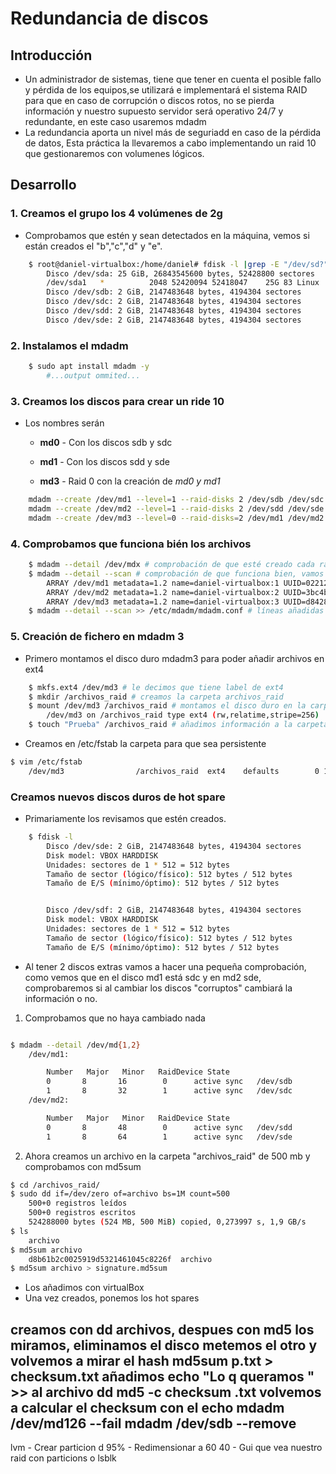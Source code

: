 # Redundancia de discos

## Introducción

- Un administrador de sistemas, tiene que tener en cuenta el posible fallo y pérdida de los equipos,se utilizará e implementará el sistema RAID para que en caso de corrupción o discos rotos, no se pierda información y nuestro supuesto servidor será operativo 24/7 y redundante, en este caso usaremos mdadm
- La redundancia aporta un nivel más de seguriadd en caso de la pérdida de datos, Esta práctica la llevaremos a cabo implementando un raid 10 que gestionaremos con volumenes lógicos.

## Desarrollo

### 1. Creamos el grupo los 4 volúmenes de 2g

- Comprobamos que estén y sean detectados en la máquina, vemos si están creados el "b","c","d" y "e".

```bash
    $ root@daniel-virtualbox:/home/daniel# fdisk -l |grep -E "/dev/sd?"
        Disco /dev/sda: 25 GiB, 26843545600 bytes, 52428800 sectores
        /dev/sda1   *          2048 52420094 52418047    25G 83 Linux
        Disco /dev/sdb: 2 GiB, 2147483648 bytes, 4194304 sectores
        Disco /dev/sdc: 2 GiB, 2147483648 bytes, 4194304 sectores
        Disco /dev/sdd: 2 GiB, 2147483648 bytes, 4194304 sectores
        Disco /dev/sde: 2 GiB, 2147483648 bytes, 4194304 sectores
```

### 2. Instalamos el mdadm

```bash
    $ sudo apt install mdadm -y
        #...output ommited...
```

### 3. Creamos los discos para crear un ride 10

- Los nombres serán
  - **md0** - Con los discos sdb y sdc
  
  - **md1** - Con los discos sdd y sde

  - **md3** - Raid 0 con la creación de *md0 y md1*

```bash
    mdadm --create /dev/md1 --level=1 --raid-disks 2 /dev/sdb /dev/sdc  # creación de raid1
    mdadm --create /dev/md2 --level=1 --raid-disks 2 /dev/sdd /dev/sde  # creación del otro raid1
    mdadm --create /dev/md3 --level=0 --raid-disks=2 /dev/md1 /dev/md2  # creación del raid 0 (10)
```

### 4. Comprobamos que funciona bién los archivos

```bash
    $ mdadm --detail /dev/mdx # comprobación de que esté creado cada raid
    $ mdadm --detail --scan # comprobación de que funciona bien, vamos a añadirlo a >> etc/mdadm/mdadm.conf
        ARRAY /dev/md1 metadata=1.2 name=daniel-virtualbox:1 UUID=02212486:37e46264:ed41344b:f4227a84
        ARRAY /dev/md2 metadata=1.2 name=daniel-virtualbox:2 UUID=3bc4b572:8f9264c7:19986c9c:2dbcaf05
        ARRAY /dev/md3 metadata=1.2 name=daniel-virtualbox:3 UUID=d842854b:93c82938:d62863b8:d452e35f
    $ mdadm --detail --scan >> /etc/mdadm/mdadm.conf # líneas añadidas al archivo
```

### 5. Creación de fichero en mdadm 3

- Primero montamos el disco duro mdadm3 para poder añadir archivos en ext4

```bash
    $ mkfs.ext4 /dev/md3 # le decimos que tiene label de ext4
    $ mkdir /archivos_raid # creamos la carpeta archivos_raid
    $ mount /dev/md3 /archivos_raid # montamos el disco duro en la carpeta
        /dev/md3 on /archivos_raid type ext4 (rw,relatime,stripe=256)
    $ touch "Prueba" /archivos_raid # añadimos información a la carpeta montada, simplemente de ejemplo
```

- Creamos en /etc/fstab la carpeta para que sea persistente

```bash
$ vim /etc/fstab
    /dev/md3                /archivos_raid  ext4    defaults        0 1 # añadimos para que se quede de forma persistente
```

### Creamos nuevos discos duros de hot spare

- Primariamente los revisamos que estén creados.
```bash
    $ fdisk -l
        Disco /dev/sde: 2 GiB, 2147483648 bytes, 4194304 sectores
        Disk model: VBOX HARDDISK   
        Unidades: sectores de 1 * 512 = 512 bytes
        Tamaño de sector (lógico/físico): 512 bytes / 512 bytes
        Tamaño de E/S (mínimo/óptimo): 512 bytes / 512 bytes


        Disco /dev/sdf: 2 GiB, 2147483648 bytes, 4194304 sectores
        Disk model: VBOX HARDDISK   
        Unidades: sectores de 1 * 512 = 512 bytes
        Tamaño de sector (lógico/físico): 512 bytes / 512 bytes
        Tamaño de E/S (mínimo/óptimo): 512 bytes / 512 bytes
```

- Al tener 2 discos extras vamos a hacer una pequeña comprobación, como vemos que en el disco md1 está sdc y en md2 sde, comprobaremos si al cambiar los discos "corruptos" cambiará la información o no.

1. Comprobamos que no haya cambiado nada
```bash

$ mdadm --detail /dev/md{1,2}
    /dev/md1:

        Number   Major   Minor   RaidDevice State
        0       8       16        0      active sync   /dev/sdb
        1       8       32        1      active sync   /dev/sdc
    /dev/md2:

        Number   Major   Minor   RaidDevice State
        0       8       48        0      active sync   /dev/sdd
        1       8       64        1      active sync   /dev/sde
```

2. Ahora creamos un archivo en la carpeta "archivos_raid" de 500 mb y comprobamos con md5sum

```bash
$ cd /archivos_raid/
$ sudo dd if=/dev/zero of=archivo bs=1M count=500
    500+0 registros leídos
    500+0 registros escritos
    524288000 bytes (524 MB, 500 MiB) copied, 0,273997 s, 1,9 GB/s
$ ls
    archivo
$ md5sum archivo 
    d8b61b2c0025919d5321461045c8226f  archivo
$ md5sum archivo > signature.md5sum 

```













- Los añadimos con virtualBox   
- Una vez creados, ponemos los hot spares

creamos con dd archivos, despues con md5 los miramos, eliminamos el disco metemos el otro y volvemos a mirar el hash
md5sum p.txt > checksum.txt
añadimos  echo "Lo q queramos " >> al archivo dd
md5 -c checksum .txt
volvemos a calcular el checksum con el echo
mdadm /dev/md126 --fail mdadm /dev/sdb --remove
----

lvm 
    - Crear particion d 95% 
    - Redimensionar a 60 40
    - Gui que vea nuestro raid con particions o lsblk
